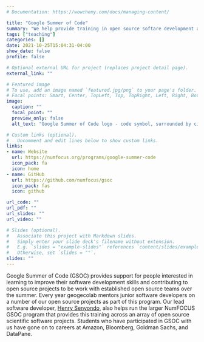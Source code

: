 ```yaml
---
# Documentation: https://wowchemy.com/docs/managing-content/

title: "Google Summer of Code"
summary: "We help provide training in open source softare development as part of the Google Summer of Code program"
tags: ["teaching"]
categories: []
date: 2021-10-25T15:04:31-04:00
show_date: false
profile: false

# Optional external URL for project (replaces project detail page).
external_link: ""

# Featured image
# To use, add an image named `featured.jpg/png` to your page's folder.
# Focal points: Smart, Center, TopLeft, Top, TopRight, Left, Right, BottomLeft, Bottom, BottomRight.
image:
  caption: ""
  focal_point: ""
  preview_only: false
  alt_text: "Google Summer of Code logo - code symbol, surrounded by circle, surrounded by star."

# Custom links (optional).
#   Uncomment and edit lines below to show custom links.
links:
- name: Website
  url: https://numfocus.org/programs/google-summer-code
  icon_pack: fa
  icon: home
- name: GitHub
  url: https://github.com/numfocus/gsoc
  icon_pack: fas
  icon: github

url_code: ""
url_pdf: ""
url_slides: ""
url_video: ""

# Slides (optional).
#   Associate this project with Markdown slides.
#   Simply enter your slide deck's filename without extension.
#   E.g. `slides = "example-slides"` references `content/slides/example-slides.md`.
#   Otherwise, set `slides = ""`.
slides: ""
---
```


Google Summer of Code (GSOC) provides support for people interested in learning to improve their software development skills and contributing to open source projects to be work with established open source teams over the summer. Every year geogecolab mentors junior software developers on a number of our open source projects as part of this program. Our lead software developer, [Henry Senyondo](/author/henry-senyondo/), also helps run the larger NumFOCUS GSOC program that provides this training across an array of open source scientific software projects. Students who have participated in GSOC with us have gone on to careers at Amazon, Bloomberg, Goldman Sachs, and DataPane.